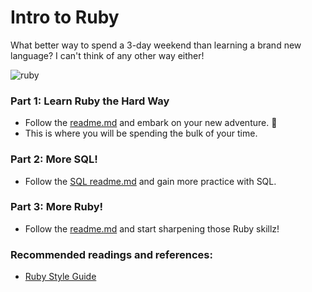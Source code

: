 # Intro to Ruby
What better way to spend a 3-day weekend than learning a brand new language? I can't think of any other way either!

![ruby](https://keystrokecreative.com/images/technology/web/icon-ruby.png)


### Part 1: Learn Ruby the Hard Way

  - Follow the [readme.md](1_Learn_Ruby_the_Hard_Way/readme.md) and embark on your new adventure. :wave:
  - This is where you will be spending the bulk of your time.

### Part 2: More SQL!

  - Follow the [SQL readme.md](2_SQL/readme.md) and gain more practice with SQL.

### Part 3: More Ruby!

  - Follow the [readme.md](3_More_Ruby/readme.md) and start sharpening those Ruby skillz!

### Recommended readings and references:
  - [Ruby Style Guide](https://github.com/bbatsov/ruby-style-guide)
